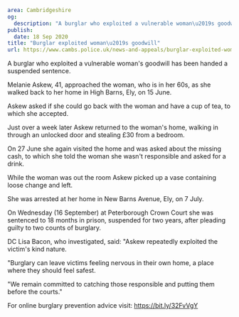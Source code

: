 ```yaml
area: Cambridgeshire
og:
  description: "A burglar who exploited a vulnerable woman\u2019s goodwill has been handed a suspended sentence."
publish:
  date: 18 Sep 2020
title: "Burglar exploited woman\u2019s goodwill"
url: https://www.cambs.police.uk/news-and-appeals/burglar-exploited-womans-goodwill
```

A burglar who exploited a vulnerable woman's goodwill has been handed a suspended sentence.

Melanie Askew, 41, approached the woman, who is in her 60s, as she walked back to her home in High Barns, Ely, on 15 June.

Askew asked if she could go back with the woman and have a cup of tea, to which she accepted.

Just over a week later Askew returned to the woman's home, walking in through an unlocked door and stealing £30 from a bedroom.

On 27 June she again visited the home and was asked about the missing cash, to which she told the woman she wasn't responsible and asked for a drink.

While the woman was out the room Askew picked up a vase containing loose change and left.

She was arrested at her home in New Barns Avenue, Ely, on 7 July.

On Wednesday (16 September) at Peterborough Crown Court she was sentenced to 18 months in prison, suspended for two years, after pleading guilty to two counts of burglary.

DC Lisa Bacon, who investigated, said: "Askew repeatedly exploited the victim's kind nature.

"Burglary can leave victims feeling nervous in their own home, a place where they should feel safest.

"We remain committed to catching those responsible and putting them before the courts."

For online burglary prevention advice visit: https://bit.ly/32FvVgY
